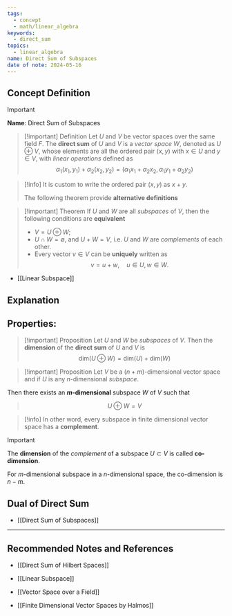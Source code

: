 ```yaml
---
tags:
  - concept
  - math/linear_algebra
keywords:
  - direct_sum
topics:
  - linear_algebra
name: Direct Sum of Subspaces
date of note: 2024-05-16
---
```


## Concept Definition

>[!important]
>**Name**: Direct Sum of Subspaces

>[!important] Definition
>Let $U$ and $V$ be vector spaces over the same field $F$. The **direct sum** of $U$ and $V$ is a *vector space* $W$, denoted as $U \oplus V$,  whose elements are all the ordered pair $(x, y)$ with $x\in U$ and $y\in V$, with *linear operations* defined as
>$$
>\alpha_{1}(x_{1}, y_{1}) + \alpha_{2}(x_{2}, y_{2}) = (\alpha_{1}x_{1} + \alpha_{2}x_{2}, \alpha_{1}y_{1} + \alpha_{2}y_{2} )
>$$

>[!info]
>It is custom to write the ordered pair $(x, y)$ as $x+y$.
>
>The following theorem provide **alternative definitions**

>[!important] Theorem
>If $U$ and $W$ are all *subspaces* of $V$, then the following conditions are **equivalent**
>
>- $V = U \oplus W$;
>- $U \cap W = \emptyset$, and $U + W = V$, i.e. $U$ and $W$ are *complements* of each other.
>- Every vector $v \in V$ can be **uniquely** written as
>  $$
>  v = u + w, \quad u\in U, w \in W.
> $$  

- [[Linear Subspace]]


## Explanation


## Properties:


>[!important] Proposition
>Let $U$ and $W$ be *subspaces* of $V$. Then the **dimension** of the **direct sum** of $U$ and $V$ is
>$$
>\text{dim}(U \oplus W) = \text{dim}(U) + \text{dim}(W)
>$$


>[!important] Proposition
>Let $V$ be a $(n+m)$-dimensional vector space and if $U$ is any $n$-dimensional *subspace*.
>
 Then there exists an  **$m$-dimensional** subspace $W$ of $V$ such that
>$$
>U \oplus W = V
>$$

>[!info]
>In other word, every subspace in finite dimensional vector space has a **complement**.

>[!important]
>The **dimension** of the *complement* of a subspace $U \subset V$ is called **co-dimension**.
>
>For $m$-dimensional subspace in a $n$-dimensional space, the co-dimension is $n-m.$

## Dual of Direct Sum

- [[Direct Sum of Subspaces]]

-----------
##  Recommended Notes and References

- [[Direct Sum of Hilbert Spaces]]
- [[Linear Subspace]]
- [[Vector Space over a Field]]

- [[Finite Dimensional Vector Spaces by Halmos]]